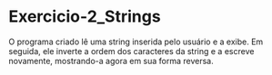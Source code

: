 # Exercicio-2_Strings
O programa criado lê uma string inserida pelo usuário e a exibe. Em seguida, ele inverte a ordem dos caracteres da string e a escreve novamente, mostrando-a agora em sua forma reversa.

